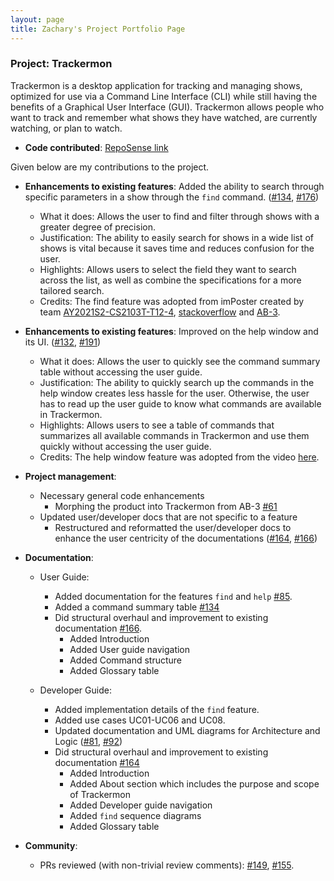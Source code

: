 ```yaml
---
layout: page
title: Zachary's Project Portfolio Page
---
```


### Project: Trackermon

Trackermon is a desktop application for tracking and managing shows, optimized for use via a Command Line Interface (CLI) while still having the benefits of a Graphical User Interface (GUI). Trackermon allows people who want to track and remember what shows they have watched, are currently watching, or plan to watch.


* **Code contributed**: [RepoSense link](https://nus-cs2103-ay2122s2.github.io/tp-dashboard/?search=ardentsoul&sort=groupTitle&sortWithin=title&timeframe=commit&mergegroup=&groupSelect=groupByRepos&breakdown=true&checkedFileTypes=docs~functional-code~test-code~other&since=2022-02-18)

Given below are my contributions to the project.

* **Enhancements to existing features**: Added the ability to search through specific parameters in a show through the `find` command. ([\#134](https://github.com/AY2122S2-CS2103T-T09-3/tp/pull/134), [\#176](https://github.com/AY2122S2-CS2103T-T09-3/tp/pull/176))
  * What it does: Allows the user to find and filter through shows with a greater degree of precision.
  * Justification: The ability to easily search for shows in a wide list of shows is vital because it saves time and reduces confusion for the user.
  * Highlights: Allows users to select the field they want to search across the list, as well as combine the specifications for a more tailored search.
  * Credits: The find feature was adopted from imPoster created by team [AY2021S2-CS2103T-T12-4](https://github.com/AY2021S2-CS2103T-T12-4/tp), [stackoverflow](https://stackoverflow.com/questions/24553761/how-to-apply-multiple-predicates-to-a-java-util-stream) and [AB-3](https://github.com/se-edu/addressbook-level3).

* **Enhancements to existing features**: Improved on the help window and its UI. ([\#132](https://github.com/AY2122S2-CS2103T-T09-3/tp/pull/132), [\#191](https://github.com/AY2122S2-CS2103T-T09-3/tp/pull/191))
  * What it does: Allows the user to quickly see the command summary table without accessing the user guide.
  * Justification: The ability to quickly search up the commands in the help window creates less hassle for the user. Otherwise, the user has to read up the user guide to know what commands are available in Trackermon.
  * Highlights: Allows users to see a table of commands that summarizes all available commands in Trackermon and use them quickly without accessing the user guide.
  * Credits: The help window feature was adopted from the video [here](https://youtu.be/vego72w5kPU).
  

* **Project management**:
  * Necessary general code enhancements
    * Morphing the product into Trackermon from AB-3 [\#61](https://github.com/AY2122S2-CS2103T-T09-3/tp/pull/61)
  * Updated user/developer docs that are not specific to a feature
    * Restructured and reformatted the user/developer docs to enhance the user centricity of the documentations ([\#164](https://github.com/AY2122S2-CS2103T-T09-3/tp/pull/164), [\#166](https://github.com/AY2122S2-CS2103T-T09-3/tp/pull/166))

* **Documentation**:
  * User Guide:
    * Added documentation for the features `find` and `help` [\#85](https://github.com/AY2122S2-CS2103T-T09-3/tp/pull/85).
    * Added a command summary table [\#134](https://github.com/AY2122S2-CS2103T-T09-3/tp/pull/134/files)
    * Did structural overhaul and improvement to existing documentation [\#166](https://github.com/AY2122S2-CS2103T-T09-3/tp/pull/166).
      * Added Introduction
      * Added User guide navigation
      * Added Command structure
      * Added Glossary table

  * Developer Guide:
    * Added implementation details of the `find` feature.
    * Added use cases UC01-UC06 and UC08.
    * Updated documentation and UML diagrams for Architecture and Logic ([\#81](https://github.com/AY2122S2-CS2103T-T09-3/tp/pull/81), [\#92](https://github.com/AY2122S2-CS2103T-T09-3/tp/pull/92))
    * Did structural overhaul and improvement to existing documentation [\#164](https://github.com/AY2122S2-CS2103T-T09-3/tp/pull/164)
      * Added Introduction 
      * Added About section which includes the purpose and scope of Trackermon
      * Added Developer guide navigation
      * Added `find` sequence diagrams 
      * Added Glossary table

* **Community**:
  * PRs reviewed (with non-trivial review comments): [\#149](https://github.com/AY2122S2-CS2103T-T09-3/tp/pull/149#discussion_r833837438), [\#155](https://github.com/AY2122S2-CS2103T-T09-3/tp/pull/155#discussion_r834350147).
